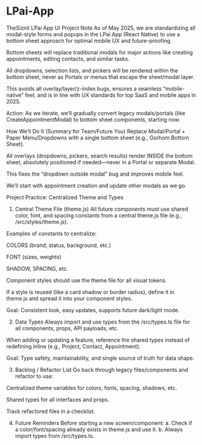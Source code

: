 # LPai-App
TheSiznit
LPai App UI Project Note
As of May 2025, we are standardizing all modal-style forms and popups in the LPai App (React Native) to use a bottom sheet approach for optimal mobile UX and future-proofing.

Bottom sheets will replace traditional modals for major actions like creating appointments, editing contacts, and similar tasks.

All dropdowns, selection lists, and pickers will be rendered within the bottom sheet, never as Portals or menus that escape the sheet/modal layer.

This avoids all overlay/layer/z-index bugs, ensures a seamless “mobile-native” feel, and is in line with UX standards for top SaaS and mobile apps in 2025.

Action: As we iterate, we’ll gradually convert legacy modals/portals (like CreateAppointmentModal) to bottom sheet components, starting now.

How We’ll Do It (Summary for Team/Future You)
Replace Modal/Portal + Paper Menu/Dropdowns with a single bottom sheet (e.g., Gorhom Bottom Sheet).

All overlays (dropdowns, pickers, search results) render INSIDE the bottom sheet, absolutely positioned if needed—never in a Portal or separate Modal.

This fixes the “dropdown outside modal” bug and improves mobile feel.

We’ll start with appointment creation and update other modals as we go.

Project Practice: Centralized Theme and Types
1. Central Theme File (theme.js)
All future components must use shared color, font, and spacing constants from a central theme.js file (e.g., /src/styles/theme.js).

Examples of constants to centralize:

COLORS (brand, status, background, etc.)

FONT (sizes, weights)

SHADOW, SPACING, etc.

Component styles should use the theme file for all visual tokens.

If a style is reused (like a card shadow or border radius), define it in theme.js and spread it into your component styles.

Goal: Consistent look, easy updates, supports future dark/light mode.

2. Data Types
Always import and use types from the /src/types.ts file for all components, props, API payloads, etc.

When adding or updating a feature, reference the shared types instead of redefining inline (e.g., Project, Contact, Appointment).

Goal: Type safety, maintainability, and single source of truth for data shape.

3. Backlog / Refactor List
Go back through legacy files/components and refactor to use:

Centralized theme variables for colors, fonts, spacing, shadows, etc.

Shared types for all interfaces and props.

Track refactored files in a checklist.

4. Future Reminders
Before starting a new screen/component:
a. Check if a color/font/spacing already exists in theme.js and use it.
b. Always import types from /src/types.ts.